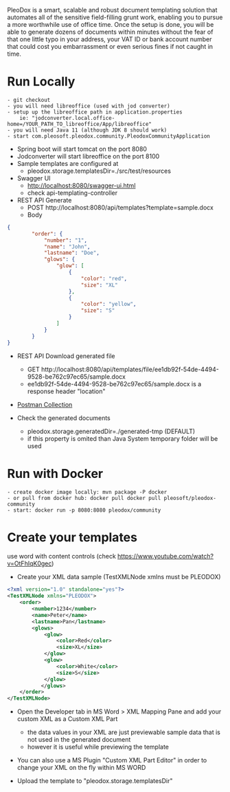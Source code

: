 
PleoDox is a smart, scalable and robust document templating solution that automates all of the sensitive field-filling grunt work, enabling you to pursue a more worthwhile use of office time. 
Once the setup is done, you will be able to generate dozens of documents within minutes without the fear of that one little typo in your address, your VAT ID or bank account number that could 
cost you embarrassment or even serious fines if not caught in time.

# Run Locally
	- git checkout
	- you will need libreoffice (used with jod converter)
	- setup up the libreoffice path in application.properties
		ie: "jodconverter.local.office-home=/YOUR_PATH_TO_libreoffice/App/libreoffice"
	- you will need Java 11 (although JDK 8 should work)
	- start com.pleosoft.pleodox.community.PleodoxCommunityApplication

- Spring boot will start tomcat on the port 8080
- Jodconverter will start libreoffice on the port 8100
- Sample templates are configured at 
	- pleodox.storage.templatesDir=./src/test/resources
- Swagger UI 
	- [http://localhost:8080/swagger-ui.html](http://localhost:8080/swagger-ui.html)
	- check api-templating-controller
- REST API Generate
	- POST http://localhost:8080/api/templates?template=sample.docx
	- Body
``` json
{
		"order": {
			"number": "1",
			"name": "John",
			"lastname": "Doe",
			"glows": {
				"glow": [
					{
						"color": "red",
						"size": "XL"
					},
					{
						"color": "yellow",
						"size": "S"
					}
				]
			}
		}
}
```
- REST API Download generated file
	-  GET http://localhost:8080/api/templates/file/ee1db92f-54de-4494-9528-be762c97ec65/sample.docx
	- ee1db92f-54de-4494-9528-be762c97ec65/sample.docx is a response header "location"


- [Postman Collection](./PleoDox-Community.postman_collection.json)
	
- Check the generated documents
	- pleodox.storage.generatedDir=./generated-tmp (DEFAULT)
	- if this property is omited than Java System temporary folder will be used

# Run with Docker
	- create docker image locally: mvn package -P docker
	- or pull from docker hub: docker pull docker pull pleosoft/pleodox-community
	- start: docker run -p 8080:8080 pleodox/community

# Create your templates
use word with content controls (check https://www.youtube.com/watch?v=OtFhIqK0gec)

- Create your XML data sample (TestXMLNode xmlns must be PLEODOX)
``` xml
<?xml version="1.0" standalone="yes"?>
<TestXMLNode xmlns="PLEODOX">
	<order>
        <number>1234</number>
		<name>Peter</name>
		<lastname>Pan</lastname>
		<glows>
			<glow>
				<color>Red</color>
				<size>XL</size>
			</glow>			
			<glow>
				<color>White</color>
				<size>S</size>
			</glow>
           </glows>
	</order>
</TestXMLNode>
```
- Open the Developer tab in MS Word > XML Mapping Pane and add your custom XML as a Custom XML Part
	- the data values in your XML are just previewable sample data that is not used in the generated document
	- however it is useful while previewing the template

- You can also use a MS Plugin "Custom XML Part Editor" in order to change your XML on the fly within MS WORD
- Upload the template to "pleodox.storage.templatesDir"
